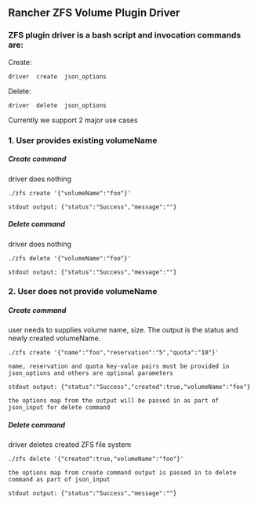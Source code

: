 ## Rancher ZFS Volume Plugin Driver

### ZFS plugin driver is a bash script and invocation commands are:

Create:
```
driver  create  json_options
```

Delete:
```
driver  delete  json_options
```

Currently we support 2 major use cases

### 1. User provides existing volumeName

##### Create command
driver does nothing

```
./zfs create '{"volumeName":"foo"}'

stdout output: {"status":"Success","message":""}
```

##### Delete command
driver does nothing

```
./zfs delete '{"volumeName":"foo"}'

stdout output: {"status":"Success","message":""}
```

### 2. User does not provide volumeName

##### Create command
user needs to supplies volume name, size.
The output is the status and newly created volumeName.

```
./zfs create '{"name":"foo","reservation":"5","quota":"10"}'

name, reservation and quota key-value pairs must be provided in json_options and others are optional parameters

stdout output: {"status":"Success","created":true,"volumeName":"foo"}

the options map from the output will be passed in as part of json_input for delete command
```

##### Delete command
driver deletes created ZFS file system

```
./zfs delete '{"created":true,"volumeName":"foo"}'

the options map from create command output is passed in to delete command as part of json_input

stdout output: {"status":"Success","message":""}
```
